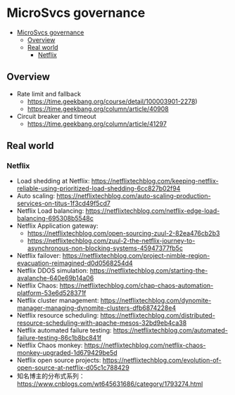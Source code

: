 # MicroSvcs governance

- [MicroSvcs governance](#microsvcs-governance)
  - [Overview](#overview)
  - [Real world](#real-world)
    - [Netflix](#netflix)

## Overview
* Rate limit and fallback
  * https://time.geekbang.org/course/detail/100003901-2278)
  * https://time.geekbang.org/column/article/40908
* Circuit breaker and timeout
  * https://time.geekbang.org/column/article/41297



## Real world
### Netflix
* Load shedding at Netflix: https://netflixtechblog.com/keeping-netflix-reliable-using-prioritized-load-shedding-6cc827b02f94
* Auto scaling: https://netflixtechblog.com/auto-scaling-production-services-on-titus-1f3cd49f5cd7
* Netflix Load balancing: https://netflixtechblog.com/netflix-edge-load-balancing-695308b5548c
* Netflix Application gateway: 
  * https://netflixtechblog.com/open-sourcing-zuul-2-82ea476cb2b3
  * https://netflixtechblog.com/zuul-2-the-netflix-journey-to-asynchronous-non-blocking-systems-45947377fb5c
* Netflix failover: https://netflixtechblog.com/project-nimble-region-evacuation-reimagined-d0d0568254d4
* Netflix DDOS simulation: https://netflixtechblog.com/starting-the-avalanche-640e69b14a06
* Netflix Chaos: https://netflixtechblog.com/chap-chaos-automation-platform-53e6d528371f
* Netflix cluster management: https://netflixtechblog.com/dynomite-manager-managing-dynomite-clusters-dfb6874228e4
* Netflix resource scheduling: https://netflixtechblog.com/distributed-resource-scheduling-with-apache-mesos-32bd9eb4ca38
* Netflix automated failure testing: https://netflixtechblog.com/automated-failure-testing-86c1b8bc841f
* Netflix Chaos monkey: https://netflixtechblog.com/netflix-chaos-monkey-upgraded-1d679429be5d
* Netflix open source projects: https://netflixtechblog.com/evolution-of-open-source-at-netflix-d05c1c788429
* 知名博主的分布式系列：https://www.cnblogs.com/wt645631686/category/1793274.html